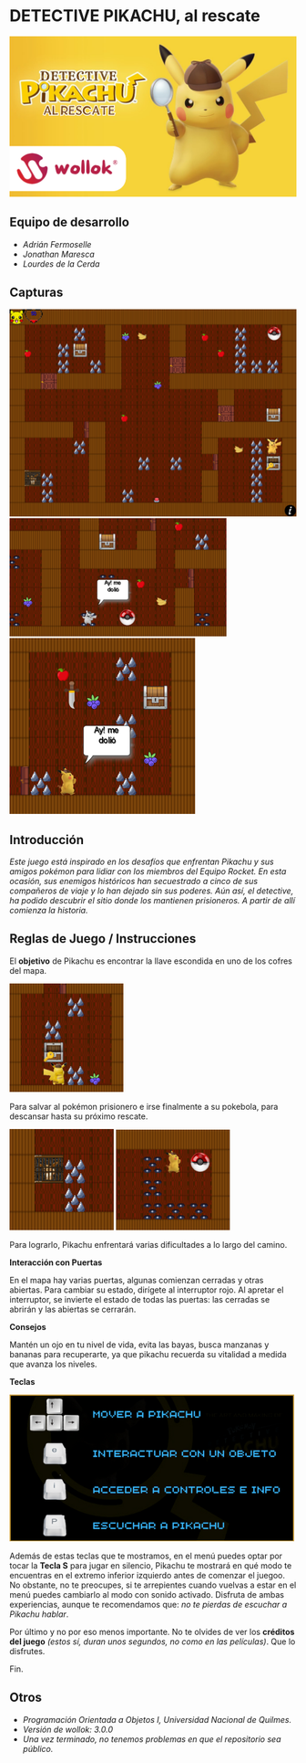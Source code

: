 # DETECTIVE PIKACHU, al rescate

![Portada](https://github.com/obj1unq/2024s1-tp-grupal-juego-equipo-5/blob/master/assets/readme-titulo.png)

## Equipo de desarrollo

- *Adrián Fermoselle*
- *Jonathan Maresca*
- *Lourdes de la Cerda*

## Capturas

![Portada](https://github.com/obj1unq/2024s1-tp-grupal-juego-equipo-5/blob/master/assets/readme-captura1.png)
![Portada](https://github.com/obj1unq/2024s1-tp-grupal-juego-equipo-5/blob/master/assets/readme-captura2.png)
![Portada](https://github.com/obj1unq/2024s1-tp-grupal-juego-equipo-5/blob/master/assets/readme-captura6.png)

## Introducción

*Este juego está inspirado en los desafíos que enfrentan Pikachu y sus amigos pokémon para lidiar con los miembros del Equipo Rocket. En esta ocasión, sus enemigos históricos han secuestrado a cinco de sus compañeros de viaje y lo han dejado sin sus poderes. Aún así, el detective, ha podido descubrir el sitio donde los mantienen prisioneros. A partir de allí comienza la historia.*

## Reglas de Juego / Instrucciones

El **objetivo** de Pikachu es encontrar la llave escondida en uno de los cofres del mapa.

![Portada](https://github.com/obj1unq/2024s1-tp-grupal-juego-equipo-5/blob/master/assets/readme-captura3.png)

Para salvar al pokémon prisionero e irse finalmente a su pokebola, para descansar hasta su próximo rescate.

![Portada](https://github.com/obj1unq/2024s1-tp-grupal-juego-equipo-5/blob/master/assets/readme-captura4.png)
![Portada](https://github.com/obj1unq/2024s1-tp-grupal-juego-equipo-5/blob/master/assets/readme-captura5.png)

Para lograrlo, Pikachu enfrentará varias dificultades a lo largo del camino.

**Interacción con Puertas**

En el mapa hay varias puertas, algunas comienzan cerradas y otras abiertas. Para cambiar su estado, dirígete al interruptor rojo. Al apretar el interruptor, se invierte el estado de todas las puertas: las cerradas se abrirán y las abiertas se cerrarán. 

**Consejos**

Mantén un ojo en tu nivel de vida, evita las bayas, busca manzanas y bananas para recuperarte, ya que pikachu recuerda su vitalidad a medida que avanza los niveles.

**Teclas**

![Portada](https://github.com/obj1unq/2024s1-tp-grupal-juego-equipo-5/blob/master/assets/readme-teclas.png)

Además de estas teclas que te mostramos, en el menú puedes optar por tocar la **Tecla S** para jugar en silencio, Pikachu te mostrará en qué modo te encuentras en el extremo inferior izquierdo antes de comenzar el juegoo. No obstante, no te preocupes, si te arrepientes cuando vuelvas a estar en el menú puedes cambiarlo al modo con sonido activado. Disfruta de ambas experiencias, aunque te recomendamos que: *no te pierdas de escuchar a Pikachu hablar*.  

Por último y no por eso menos importante. No te olvides de ver los **créditos del juego** *(estos sí, duran unos segundos, no como en las películas)*. Que lo disfrutes. 

Fin.

## Otros
- *Programación Orientada a Objetos I, Universidad Nacional de Quilmes.*
- *Versión de wollok: 3.0.0*
- *Una vez terminado, no tenemos problemas en que el repositorio sea público.*
